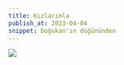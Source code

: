 ```yaml
---
title: Kızlarımla
publish_at: 2023-04-04
snippet: Doğukan'ın düğününden
---
```


<img src=/kizlarimla.png>
